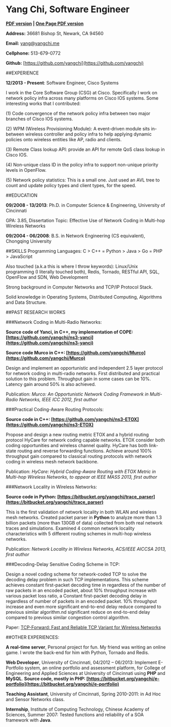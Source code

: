 Yang Chi, Software Engineer
==============

**[PDF version](https://github.com/yangchi/YangChi_resume/blob/master/YangChi_resume.pdf?raw=true)  |  [One Page PDF version](https://github.com/yangchi/YangChi_resume/blob/master/YangChi_resume_shorter.pdf?raw=true)**

**Address:** 36681 Bishop St, Newark, CA 94560

**Email:** [yang@yangchi.me](mailto:yang@yangchi.me)

**Cellphone:** 513-679-0772

**Github:** [https://github.com/yangchi](https://github.com/yangchi)

##EXPERIENCE

**12/2013 - Present**: Software Engineer, Cisco Systems

I work in the Core Software Group (CSG) at Cisco. Specifically I work on network policy infra across many platforms on Cisco IOS systems. Some interesting works that I contributed:

(1) Code convergence of the network policy infra between two major branches of Cisco IOS systems.

(2) WPM (Wireless Provisioning Module): A event-driven module sits in-between wireless controller and policy infra to help applying dynamic policies onto wireless entities like AP, radio and clients.

(3) Remote Class lookup API: provide an API for remote QoS class lookup in Cisco IOS.

(4) Non-unique class ID in the policy infra to support non-unique priority levels in OpenFlow.

(5) Network policy statistics: This is a small one. Just used an AVL tree to count and update policy types and client types, for the speed.

##EDUCATION

**09/2008 - 13/2013**: Ph.D. in Computer Science & Engineering, University of Cincinnati 

GPA: 3.85, Dissertation Topic: Effective Use of Network Coding in Multi-hop Wireless Networks

**09/2004 - 06/2008**: B.S. in Network Engineering (CS equivalent), Chongqing University

##SKILLS
Programming Languages: C > C++ = Python > Java > Go = PHP > JavaScript

Also touched (a.k.a this is where I throw keywords): Linux/Unix programming (I literally touched both), Redis, Tornado, RESTful API, SQL, OpenFlow and SDN, Web Development

Strong background in Computer Networks and TCP/IP Protocol Stack.

Solid knowledge in Operating Systems, Distributed Computing, Algorithms and Data Structure.

##PAST RESEARCH WORKS

###Network Coding in Multi-Radio Networks: 

**Source code of Yanci, in C++, my implementation of COPE: [https://github.com/yangchi/ns3-yanci](https://github.com/yangchi/ns3-yanci)**

**Source code Murco in C++: [https://github.com/yangchi/Murco](https://github.com/yangchi/Murco)**

Design and implement an opportunistic and independent 2.5 layer protocol for network coding in multi-radio networks. First distributed and practical solution to this problem. Throughput gain in some cases can be 10%. Latency gain around 50% is also achieved.

Publication: *Murco: An Opportunistic Network Coding Framework in Multi-Radio Networks, IEEE ICC 2012, first author*

###Practical Coding-Aware Routing Protocols:

**Source code in C++: [https://github.com/yangchi/ns3-ETOX](https://github.com/yangchi/ns3-ETOX)**

Propose and design a new routing metric ETOX and a hybrid routing protocol HyCare for network coding capable networks. ETOX consider both coding opportunities and wireless channel quality. HyCare has both link-state routing and reverse forwarding functions. Achieve around 100% throughput gain compared to classical routing protocols with network coding in wireless mesh network backbone.

Publication: *HyCare: Hybrid Coding-Aware Routing with ETOX Metric in Multi-hop Wireless Networks, to appear at IEEE MASS 2013, first author*

###Network Locality in Wireless Networks:

**Source code in Python: [https://bitbucket.org/yangchi/trace_parser](https://bitbucket.org/yangchi/trace_parser)**

This is the first validation of network locality in both WLAN and wireless mesh networks. Created packet parser in **Python** to analyze more than 1.3 billion packets (more than 130GB of data) collected from both real network traces and simulations. Examined 4 common network locality characteristics with 5 different routing schemes in multi-hop wireless networks.

Publication: *Network Locality in Wireless Networks, ACS/IEEE AICCSA 2013, first author*

###Decoding-Delay Sensitive Coding Scheme in TCP:

Design a novel coding scheme for network-coded TCP to solve the decoding delay problem in such TCP implementations. This scheme achieves constant first-packet decoding time in regardless of the number of raw packets in an encoded packet, about 10% throughput increase with various packet loss ratio, a Constant first-packet decoding delay in regardless of number of packets in an encoded packet. 10\% throughput increase and even more significant end-to-end delay reduce compared to previous similar algorithm.nd significant reduce on end-to-end delay compared to previous similar congestion control algorithm.

Paper: [TCP-Forward: Fast and Reliable TCP Variant for Wireless Networks](http://arxiv.org/abs/1408.2626)

##OTHER EXPERIENCES:

**A real-time server**, Personal project for fun. My friend was writing an online game. I wrote the back-end for him with Python, Tornado and Redis.

**Web Developer**, University of Cincinnati, 04/2012 – 06/2013: Implement E-Portfolio system, an online portfolio and assessment platform, for College of Engineering and Applied Sciences at University of Cincinnati using **PHP** and **MySQL**. **Source code, mostly in PHP: [https://bitbucket.org/yangchi/e-portfolio](https://bitbucket.org/yangchi/e-portfolio)**

**Teaching Assistant**, University of Cincinnati, Spring 2010-2011: in Ad Hoc and Sensor Networks class.

**Internship**, Institute of Computing Technology, Chinese Academy of Sciences, Summer 2007: Tested functions and reliability of a SOA framework with **Java**.
